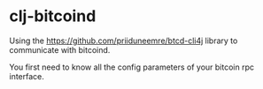 # clj-bitcoind

Using the https://github.com/priiduneemre/btcd-cli4j library to communicate with bitcoind.

You first need to know all the config parameters of your bitcoin rpc interface.


